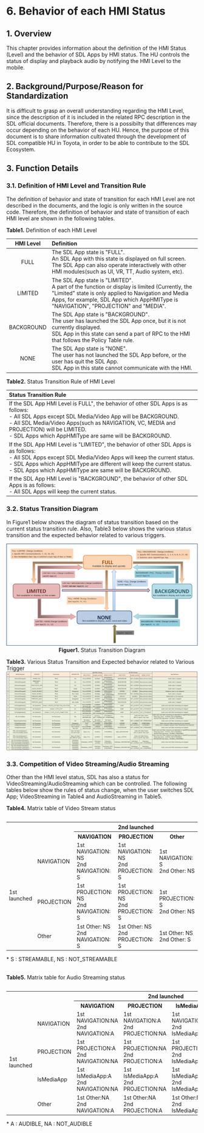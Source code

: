 # 6. Behavior of each HMI Status

## 1. Overview
This chapter provides information about the definition of the HMI Status (Level) and the behavior of SDL Apps by HMI status.
The HU controls the status of display and playback audio by notifying the HMI Level to the mobile.

## 2. Background/Purpose/Reason for Standardization
It is difficult to grasp an overall understanding regarding the HMI Level, since the description of it is included in the related RPC description in the SDL official documents.
Therefore, there is a possibilty that differences may occur depending on the behavior of each HU.
Hence, the purpose of this document is to share information cultivated through the development of SDL compatible HU in Toyota, in order to be able to contribute to the SDL Ecosystem.

## 3. Function Details
### 3.1. Definition of HMI Level and Transition Rule
The definition of behavior and state of transition for each HMI Level are not described in the documents, and the logic is only written in the source code.
Therefore, the definition of behavior and state of transition of each HMI level are shown in the following tables.

**Table1.** Definition of each HMI Level

| HMI Level | Definition |
|:---:|:---|
| FULL | The SDL App state is "FULL".<br>An SDL App with this state is displayed on full screen.<br>The SDL App can also operate interactively with other HMI modules(such as UI, VR, TT, Audio system, etc). |
| LIMITED | The SDL App state is "LIMITED".<br>A part of the function or display is limited (Currently, the "Limited" state is only applied to Navigation and Media Apps, for example, SDL App which AppHMIType is "NAVIGATION", "PROJECTION" and "MEDIA". |
| BACKGROUND | The SDL App state is "BACKGROUND".<br>The user has launched the SDL App once, but it is not currently displayed.<br>SDL App in this state can send a part of RPC to the HMI that follows the Policy Table rule. |
| NONE | The SDL App state is "NONE".<br>The user has not launched the SDL App before, or the user has quit the SDL App.<br>SDL App in this state cannot communicate with the HMI. |

**Table2.** Status Transition Rule of HMI Level

| Status Transition Rule |
|:---|
|If the SDL App HMI Level is FULL", the behavior of other SDL Apps is as follows:<br>- All SDL Apps except SDL Media/Video App will be BACKGROUND.<br>- All SDL Media/Video Apps(such as NAVIGATION, VC, MEDIA and PROJECTION) will be LIMITED.<br>- SDL Apps which AppHMIType are same will be BACKGROUND. |
| If the SDL App HMI Level is "LIMITED", the behavior of other SDL Apps is as follows:<br>- All SDL Apps except SDL Media/Video Apps will keep the current status.<br>- SDL Apps which AppHMIType are different will keep the current status.<br>- SDL Apps which AppHMIType are same will be BACKGROUND. |
| If the SDL App HMI Level is "BACKGROUND", the behavior of other SDL Apps is as follows:<br>- All SDL Apps will keep the current status. |

### 3.2. Status Transition Diagram
In Figure1 below shows the diagram of status transition based on the current status transition rule.
Also, Table3 below shows the various status transition and the expected behavior related to various triggers.

<div align="center">

![figuer1_status_transition_diagram.png](./assets/figuer1_status_transition_diagram.png)
**Figuer1.** Status Transition Diagram
</div>

**Table3.** Various Status Transition and Expected behavior related to Various Trigger
![table3_various_status_transition_and_expected_behavior_related_to_various_trigger.png](./assets/table3_various_status_transition_and_expected_behavior_related_to_various_trigger.png)

###  3.3. Competition of Video Streaming/Audio Streaming
Other than the HMI level status, SDL has also a status for VideoStreaming/AudioStreaming which can be controlled.
The following tables below show the rules of status change, when the user switches SDL App; VideoStreaming in Table4 and AudioStreaming in Table5.

**Table4.** Matrix table of Video Stream status

<table align="left">
<tr><th colspan="2" rowspan="2">  </th><th colspan="3"> 2nd launched </th></tr>

<tr><th> NAVIGATION </th><th> PROJECTION </th><th> Other </th></tr>

<tr><td rowspan="3"> 1st <br>launched</td><td> NAVIGATION </td><td> 1st NAVIGATION: NS<br>2nd NAVIGATION: S </td><td> 1st NAVIGATION: NS<br>2nd PROJECTION: S </td><td>1st NAVIGATION: S<br>2nd Other: NS </td></tr>

<tr><td> PROJECTION </td><td> 1st PROJECTION: NS<br>2nd NAVIGATION: S </td><td> 1st PROJECTION: NS<br>2nd PROJECTION: S </td><td>1st PROJECTION: S<br>2nd Other: NS </td></tr>

<tr><td> Other </td><td> 1st Other: NS<br>2nd NAVIGATION: S </td><td> 1st Other: NS<br>2nd PROJECTION: S </td><td>1st Other: NS<br>2nd Other: S </td></tr>

</table><br>
* S : STREAMABLE, NS : NOT_STREAMABLE<br><br>

**Table5.** Matrix table for Audio Streaming status
<table align="left">
<tr><th colspan="2" rowspan="2">  </th><th colspan="4"> 2nd launched </th></tr>

<tr><th> NAVIGATION </th><th> PROJECTION </th><th> IsMediaApp </th><th> Other </th></tr>

<tr><td rowspan="4"> 1st <br>launched</td><td> NAVIGATION </td><td> 1st NAVIGATION:NA<br>2nd NAVIGATION:A </td><td> 1st NAVIGATION:A<br>2nd PROJECTION:NA </td><td> 1st NAVIGATION:A<br>2nd IsMediaApp:NA </td><td>1st NAVIGATION:A<br>2nd Other:NA </td></tr>

<tr><td> PROJECTION </td><td> 1st PROJECTION:A<br>2nd NAVIGATION:NA </td><td> 1st PROJECTION:NA<br>2nd PROJECTION:A </td><td> 1st PROJECTION:A<br>2nd IsMediaApp:NA </td><td>1st PROJECTION:A<br>2nd Other:NA </td></tr>

<tr><td> IsMediaApp </td><td> 1st IsMediaApp:A<br>2nd NAVIGATION:NA </td><td> 1st IsMediaApp:A<br>2nd PROJECTION:NA </td><td> 1st IsMediaApp:NA<br>2nd IsMediaApp:A </td><td>1st IsMediaApp:A<br>2nd Other:NA </td></tr>

<tr><td> Other </td><td> 1st Other:NA<br>2nd NAVIGATION:A </td><td> 1st Other:NA<br>2nd PROJECTION:A </td><td> 1st Other:NA<br>2nd IsMediaApp:A </td><td>1st Other:NA<br>2nd Other:A </td></tr>

</table><br>
* A : AUDIBLE, NA : NOT_AUDIBLE








